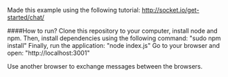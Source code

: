 Made this example using the following tutorial:
http://socket.io/get-started/chat/

####How to run?
Clone this repository to your computer, install node and npm. Then, install dependencies using the following command:
"sudo npm install"
Finally, run the application:
"node index.js"
Go to your browser and open: "http://localhost:3001"

Use another browser to exchange messages between the browsers.
